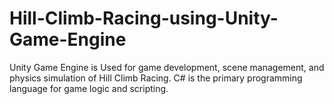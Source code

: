 # Hill-Climb-Racing-using-Unity-Game-Engine
Unity Game Engine is Used for game development, scene management, and physics simulation of Hill Climb Racing. C# is the primary programming language for game logic and scripting.  

